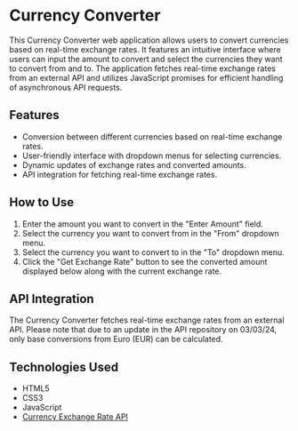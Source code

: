 # Currency Converter

This Currency Converter web application allows users to convert currencies based on real-time exchange rates. It features an intuitive interface where users can input the amount to convert and select the currencies they want to convert from and to. The application fetches real-time exchange rates from an external API and utilizes JavaScript promises for efficient handling of asynchronous API requests.

## Features

- Conversion between different currencies based on real-time exchange rates.
- User-friendly interface with dropdown menus for selecting currencies.
- Dynamic updates of exchange rates and converted amounts.
- API integration for fetching real-time exchange rates.

## How to Use

1. Enter the amount you want to convert in the "Enter Amount" field.
2. Select the currency you want to convert from in the "From" dropdown menu.
3. Select the currency you want to convert to in the "To" dropdown menu.
4. Click the "Get Exchange Rate" button to see the converted amount displayed below along with the current exchange rate.

## API Integration

The Currency Converter fetches real-time exchange rates from an external API. Please note that due to an update in the API repository on 03/03/24, only base conversions from Euro (EUR) can be calculated.

## Technologies Used

- HTML5
- CSS3
- JavaScript
- [Currency Exchange Rate API](https://latest.currency-api.pages.dev/v1/currencies/eur.json)

